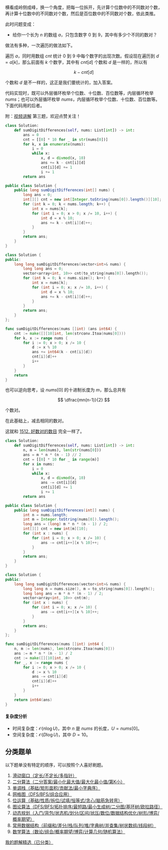 横看成岭侧成峰，换一个角度，把每一位拆开，先计算个位数中的不同数对个数，再计算十位数中的不同数对个数，然后是百位数中的不同数对个数，依此类推。

此时问题变成：

- 给你一个长为 $n$ 的数组 $a$，只包含数字 $0$ 到 $9$，其中有多少个不同的数对？

做法有多种，一次遍历的做法如下。

遍历 $a$，同时用数组 $\textit{cnt}$ 统计 $0$ 到 $9$ 中每个数字的出现次数。假设现在遍历到 $d=a[k]$，那么前面有 $k$ 个数字，其中有 $\textit{cnt}[d]$ 个数和 $d$ 是一样的，所以有

$$
k - \textit{cnt}[d]
$$

个数和 $d$ 是不一样的，这正是我们要统计的，加入答案。

代码实现时，既可以外层循环枚举个位数、十位数、百位数等，内层循环枚举 $\textit{nums}$；也可以外层循环枚举 $\textit{nums}$，内层循环枚举个位数、十位数、百位数等。下面代码用的后者。

附：[视频讲解](https://www.bilibili.com/video/BV19D421G7mw/) 第三题，欢迎点赞关注！

```py [sol-Python3]
class Solution:
    def sumDigitDifferences(self, nums: List[int]) -> int:
        ans = 0
        cnt = [[0] * 10 for _ in str(nums[0])]
        for k, x in enumerate(nums):
            i = 0
            while x:
                x, d = divmod(x, 10)
                ans += k - cnt[i][d]
                cnt[i][d] += 1
                i += 1
        return ans
```

```java [sol-Java]
public class Solution {
    public long sumDigitDifferences(int[] nums) {
        long ans = 0;
        int[][] cnt = new int[Integer.toString(nums[0]).length()][10];
        for (int k = 0; k < nums.length; k++) {
            int x = nums[k];
            for (int i = 0; x > 0; x /= 10, i++) {
                int d = x % 10;
                ans += k - cnt[i][d]++;
            }
        }
        return ans;
    }
}
```

```cpp [sol-C++]
class Solution {
public:
    long long sumDigitDifferences(vector<int>& nums) {
        long long ans = 0;
        vector<array<int, 10>> cnt(to_string(nums[0]).length());
        for (int k = 0; k < nums.size(); k++) {
            int x = nums[k];
            for (int i = 0; x; x /= 10, i++) {
                int d = x % 10;
                ans += k - cnt[i][d]++;
            }
        }
        return ans;
    }
};
```

```go [sol-Go]
func sumDigitDifferences(nums []int) (ans int64) {
	cnt := make([][10]int, len(strconv.Itoa(nums[0])))
	for k, x := range nums {
		for i := 0; x > 0; x /= 10 {
			d := x % 10
			ans += int64(k - cnt[i][d])
			cnt[i][d]++
			i++
		}
	}
	return
}
```

也可以逆向思考，设 $\textit{nums}[0]$ 的十进制长度为 $m$，那么总共有

$$
\dfrac{mn(n-1)}{2}
$$

个数对。

在此基础上，减去相同的数对。

这就和 [1512. 好数对的数目](https://leetcode.cn/problems/number-of-good-pairs/) 完全一样了。

```py [sol-Python3]
class Solution:
    def sumDigitDifferences(self, nums: List[int]) -> int:
        n, m = len(nums), len(str(nums[0]))
        ans = m * n * (n - 1) // 2
        cnt = [[0] * 10 for _ in range(m)]
        for x in nums:
            i = 0
            while x:
                x, d = divmod(x, 10)
                ans -= cnt[i][d]
                cnt[i][d] += 1
                i += 1
        return ans
```

```java [sol-Java]
public class Solution {
    public long sumDigitDifferences(int[] nums) {
        int n = nums.length;
        int m = Integer.toString(nums[0]).length();
        long ans = (long) m * n * (n - 1) / 2;
        int[][] cnt = new int[m][10];
        for (int x : nums) {
            for (int i = 0; x > 0; x /= 10) {
                ans -= cnt[i++][x % 10]++;
            }
        }
        return ans;
    }
}
```

```cpp [sol-C++]
class Solution {
public:
    long long sumDigitDifferences(vector<int>& nums) {
        long long n = nums.size(), m = to_string(nums[0]).length();
        long long ans = m * n * (n - 1) / 2;
        vector<array<int, 10>> cnt(m);
        for (int x : nums) {
            for (int i = 0; x; x /= 10) {
                ans -= cnt[i++][x % 10]++;
            }
        }
        return ans;
    }
};
```

```go [sol-Go]
func sumDigitDifferences(nums []int) int64 {
	n, m := len(nums), len(strconv.Itoa(nums[0]))
	ans := m * n * (n - 1) / 2
	cnt := make([][10]int, m)
	for _, x := range nums {
		for i := 0; x > 0; x /= 10 {
			d := x % 10
			ans -= cnt[i][d]
			cnt[i][d]++
			i++
		}
	}
	return int64(ans)
}
```

#### 复杂度分析

- 时间复杂度：$\mathcal{O}(n\log U)$，其中 $n$ 是 $\textit{nums}$ 的长度，$U=\textit{nums}[0]$。
- 空间复杂度：$\mathcal{O}(D\log U)$，其中 $D=10$。

## 分类题单

以下题单没有特定的顺序，可以按照个人喜好刷题。

1. [滑动窗口（定长/不定长/多指针）](https://leetcode.cn/circle/discuss/0viNMK/)
2. [二分算法（二分答案/最小化最大值/最大化最小值/第K小）](https://leetcode.cn/circle/discuss/SqopEo/)
3. [单调栈（基础/矩形面积/贡献法/最小字典序）](https://leetcode.cn/circle/discuss/9oZFK9/)
4. [网格图（DFS/BFS/综合应用）](https://leetcode.cn/circle/discuss/YiXPXW/)
5. [位运算（基础/性质/拆位/试填/恒等式/贪心/脑筋急转弯）](https://leetcode.cn/circle/discuss/dHn9Vk/)
6. [图论算法（DFS/BFS/拓扑排序/最短路/最小生成树/二分图/基环树/欧拉路径）](https://leetcode.cn/circle/discuss/01LUak/)
7. [动态规划（入门/背包/状态机/划分/区间/状压/数位/数据结构优化/树形/博弈/概率期望）](https://leetcode.cn/circle/discuss/tXLS3i/)
8. [常用数据结构（前缀和/差分/栈/队列/堆/字典树/并查集/树状数组/线段树）](https://leetcode.cn/circle/discuss/mOr1u6/)
9. [数学算法（数论/组合/概率期望/博弈/计算几何/随机算法）](https://leetcode.cn/circle/discuss/IYT3ss/)

[我的题解精选（已分类）](https://github.com/EndlessCheng/codeforces-go/blob/master/leetcode/SOLUTIONS.md)
